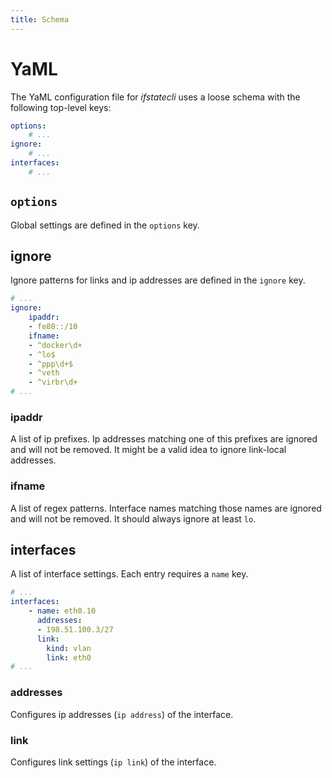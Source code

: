 ```yaml
---
title: Schema
---
```


# YaML

The YaML configuration file for *ifstatecli* uses a loose schema with the following top-level keys:

```yaml
options:
    # ...
ignore:
    # ...
interfaces:
    # ...
```

## `options`

Global settings are defined in the `options` key.


## ignore

Ignore patterns for links and ip addresses are defined in the `ignore` key.

```yaml
# ...
ignore:
    ipaddr:
    - fe80::/10
    ifname:
    - ^docker\d+
    - ^lo$
    - ^ppp\d+$
    - ^veth
    - ^virbr\d+
# ...
```
### ipaddr

A list of ip prefixes. Ip addresses matching one of this prefixes are ignored and will not be removed. It might be a valid idea to ignore link-local addresses.

### ifname

A list of regex patterns. Interface names matching those names are ignored and will not be removed. It should always ignore at least `lo`.


## interfaces

A list of interface settings. Each entry requires a `name` key.

```yaml
# ...
interfaces:
    - name: eth0.10
      addresses:
      - 198.51.100.3/27
      link:
        kind: vlan
        link: eth0
# ...
```

### addresses

Configures ip addresses (`ip address`) of the interface.

### link

Configures link settings (`ip link`) of the interface.
